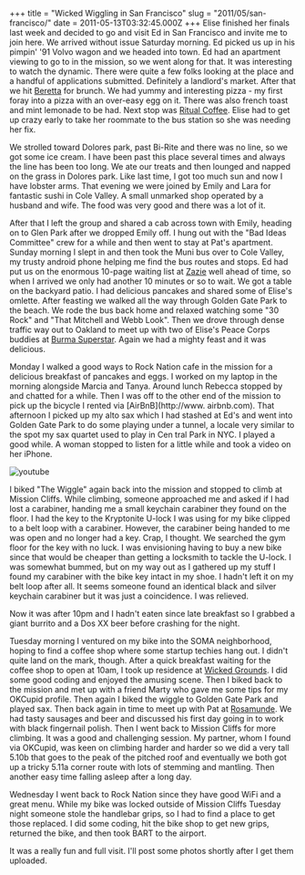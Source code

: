 +++
title = "Wicked Wiggling in San Francisco"
slug = "2011/05/san-francisco/"
date = 2011-05-13T03:32:45.000Z
+++
Elise finished her finals last week and decided to go and visit Ed in San Francisco and invite me to join here. We arrived without issue Saturday morning. Ed picked us up in his pimpin' '91 Volvo wagon and we headed into town. Ed had an apartment viewing to go to in the mission, so we went along for that. It was interesting to watch the dynamic. There were quite a few folks looking at the place and a handful of applications submitted. Definitely a landlord's market. After that we hit [Beretta](http://berettasf.com/) for brunch. We had yummy and interesting pizza - my first foray into a pizza with an over-easy egg on it. There was also french toast and mint lemonade to be had. Next stop was [Ritual Coffee](http://www.ritualroasters.com/). Elise had to get up crazy early to take her roommate to the bus station so she was needing her fix.

We strolled toward Dolores park, past Bi-Rite and there was no line, so we got some ice cream. I have been past this place several times and always the line has been too long. We ate our treats and then lounged and napped on the grass in Dolores park. Like last time, I got too much sun and now I have lobster arms. That evening we were joined by Emily and Lara for fantastic sushi in Cole Valley. A small unmarked shop operated by a husband and wife. The food was very good and there was a lot of it.

After that I left the group and shared a cab across town with Emily, heading on to Glen Park after we dropped Emily off. I hung out with the "Bad Ideas Committee" crew for a while and then went to stay at Pat's apartment. Sunday morning I slept in and then took the Muni bus over to Cole Valley, my trusty android phone helping me find the bus routes and stops. Ed had put us on the enormous 10-page waiting list at [Zazie](http://www.zaziesf.com/home.html) well ahead of time, so when I arrived we only had another 10 minutes or so to wait. We got a table on the backyard patio. I had delicious pancakes and shared some of Elise's omlette. After feasting we walked all the way through Golden Gate Park to the beach. We rode the bus back home and relaxed watching some "30 Rock" and "That Mitchell and Webb Look". Then we drove through dense traffic way out to Oakland to meet up with two of Elise's Peace Corps buddies at [Burma Superstar](http://www.burmasuperstar.com/location.html). Again we had a mighty feast and it was delicious.

Monday I walked a good ways to Rock Nation cafe in the mission for a delicious breakfast of pancakes and eggs. I worked on my laptop in the morning alongside Marcia and Tanya. Around lunch Rebecca stopped by and chatted for a while. Then I was off to the other end of the mission to pick up the bicycle I rented via [AirBnB](http://www.
airbnb.com). That afternoon I picked up my alto sax which I had stashed at Ed's and went into Golden Gate Park to do some playing under a tunnel, a locale very similar to the spot my sax quartet used to play in Cen tral Park in NYC. I played a good while. A woman stopped to listen for a little while and took a video on her iPhone.

![youtube](https://www.youtube.com/embed/779YrQjKEsg)

I biked "The Wiggle" again back into the mission and stopped to climb at Mission Cliffs. While climbing, someone approached me and asked if I had lost a carabiner, handing me a small keychain carabiner they found on the floor. I had the key to the Kryptonite U-lock I was using for my bike clipped to a belt loop with a carabiner. However, the carabiner being handed to me was open and no longer had a key. Crap, I thought. We searched the gym floor for the key with no luck. I was envisioning having to buy a new bike since that would be cheaper than getting a locksmith to tackle the U-lock. I was somewhat bummed, but on my way out as I gathered up my stuff I found my carabiner with the bike key intact in my shoe. I hadn't left it on my belt loop after all. It seems someone found an identical black and silver keychain carabiner but it was just a coincidence. I was relieved.

Now it was after 10pm and I hadn't eaten since late breakfast so I grabbed a giant burrito and a Dos XX beer before crashing for the night.

Tuesday morning I ventured on my bike into the SOMA neighborhood, hoping to find a coffee shop where some startup techies hang out. I didn't quite land on the mark, though. After a quick breakfast waiting for the coffee shop to open at 10am, I took up residence at [Wicked Grounds](http://www.wickedgrounds.com/). I did some good coding and enjoyed the amusing scene. Then I biked back to the mission and met up with a friend Marty who gave me some tips for my OKCupid profile. Then again I biked the wiggle to Golden Gate Park and played sax. Then back again in time to meet up with Pat at [Rosamunde](http://rosamundesausagegrill.com/). We had tasty sausages and beer and discussed his first day going in to work with black fingernail polish. Then I went back to Mission Cliffs for more climbing. It was a good and challenging session. My partner, whom I found via OKCupid, was keen on climbing harder and harder so we did a very tall 5.10b that goes to the peak of the pitched roof and eventually we both got up a tricky 5.11a corner route with lots of stemming and mantling. Then another easy time falling asleep after a long day.

Wednesday I went back to Rock Nation since they have good WiFi and a great menu. While my bike was locked outside of Mission Cliffs Tuesday night someone stole the handlebar grips, so I had to find a place to get those replaced. I did some coding, hit the bike shop to get new grips, returned the bike, and then took BART to the airport.

It was a really fun and full visit. I'll post some photos shortly after I get them uploaded.
